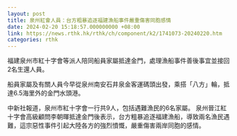 ```yaml
---
layout: post
title: 泉州紅會人員：台方粗暴追逐福建漁船事件嚴重傷害同胞感情
date: 2024-02-20 15:18:57.000000000 +08:00
link: https://news.rthk.hk/rthk/ch/component/k2/1741073-20240220.htm
categories: rthk
---
```


福建泉州市紅十字會等派人陪同船員家屬抵達金門，處理漁船事件善後事宜並接回2名生還人員。

船員家屬及有關人員今早從泉州南安石井泉金客運碼頭出發，乘搭「八方」輪，抵達6.5海里外的金門水頭港。             

中新社報道，泉州市紅十字會一行共9人，包括遇難漁民的6名家屬。 泉州晉江紅十字會高級顧問李朝暉抵達金門後表示，台方粗暴追逐福建漁船，導致兩名漁民遇難，這宗惡性事件引起大陸各方的強烈憤慨，嚴重傷害兩岸同胞的感情。
